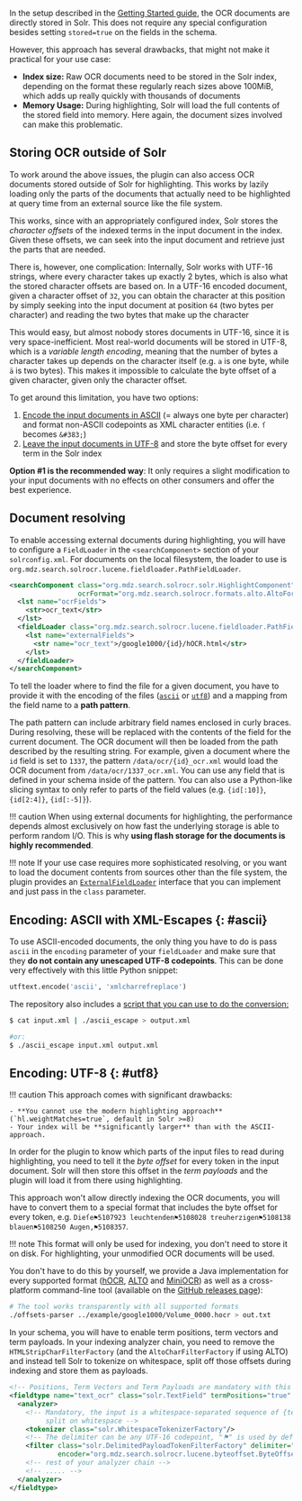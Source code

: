 In the setup described in the [Getting Started guide](getting_started.md), the OCR documents are
directly stored in Solr. This does not require any special configuration besides setting `stored=true`
on the fields in the schema.

However, this approach has several drawbacks, that might not make it practical for your use case:

- **Index size:** Raw OCR documents need to be stored in the Solr index, depending on the format
  these regularly reach sizes  above 100MiB, which adds up really quickly with thousands of documents
- **Memory Usage:** During highlighting, Solr will load the full contents of the stored field into memory.
  Here again, the document sizes involved can make this problematic.


## Storing OCR outside of Solr

To work around the above issues, the plugin can also access OCR documents stored outside of Solr
for highlighting. This works by lazily loading only the parts of the documents that actually
need to be highlighted at query time from an external source like the file system.

This works, since with an appropriately configured index, Solr stores the *character offsets* of
the indexed terms in the input document in the index. Given these offsets, we can seek into
the input document and retrieve just the parts that are needed.

There is, however, one complication: Internally, Solr works with UTF-16 strings, where every
character takes up exactly 2 bytes, which is also what the stored character offsets are based on.
In a UTF-16 encoded document, given a character offset of `32`, you can obtain the character at this
position by simply seeking into the input document at position `64` (two bytes per character) and
reading the two bytes that make up the character

This would easy, but almost nobody stores documents in UTF-16, since it is very space-inefficient.
Most real-world documents will be stored in UTF-8, which is a *variable length encoding*, meaning
that the number of bytes a character takes up depends on the character itself (e.g. `a` is one byte,
while `ä` is two bytes). This makes it impossible to calculate the byte offset of a given character,
given only the character offset.

To get around this limitation, you have two options:

1. [Encode the input documents in ASCII](#ascii) (= always one byte per character) and
   format non-ASCII codepoints as XML character entities
   (i.e. `ſ` becomes `&#383;`)
2. [Leave the input documents in UTF-8](#utf8) and store the byte offset for
   every term in the Solr index

**Option #1 is the recommended way**: It only requires a slight modification to
your input documents with no effects on other consumers and offer the best
experience.

## Document resolving

To enable accessing external documents during highlighting, you will have to configure
a `FieldLoader` in the `<searchComponent>` section of your `solrconfig.xml`.
For documents on the local filesystem, the loader to use is
`org.mdz.search.solrocr.lucene.fieldloader.PathFieldLoader`.

```xml
<searchComponent class="org.mdz.search.solrocr.solr.HighlightComponent" name="highlight"
                 ocrFormat="org.mdz.search.solrocr.formats.alto.AltoFormat">
  <lst name="ocrFields">
    <str>ocr_text</str>
  </lst>
  <fieldLoader class="org.mdz.search.solrocr.lucene.fieldloader.PathFieldLoader" encoding="ascii">
    <lst name="externalFields">
      <str name="ocr_text">/google1000/{id}/hOCR.html</str>
    </lst>
  </fieldLoader>
</searchComponent>
```

To tell the loader where to find the file for a given document, you have to provide it
with the encoding of the files ([`ascii`](#ascii) or [`utf8`](#utf8)) and a mapping from the
field name to a **path pattern**.

The path pattern can include arbitrary field names enclosed in curly braces. During resolving,
these will be replaced with the contents of the field for the current document. The OCR document
will then be loaded from the path described by the resulting string. For example,
given a document where the `id` field is set to `1337`, the pattern `/data/ocr/{id}_ocr.xml` would
load the OCR document from `/data/ocr/1337_ocr.xml`. You can use any field that is defined in your
schema inside of the pattern. You can also use a Python-like slicing syntax to only refer to
parts of the field values (e.g. `{id[:10]}`, `{id[2:4]}`, `{id[:-5]}`).

!!! caution
    When using external documents for highlighting, the performance depends almost exclusively on
    how fast the underlying storage is able to perform random I/O. This is why **using flash storage
    for the documents is highly recommended**.

!!! note
    If your use case requires more sophisticated resolving, or you want to load the document contents from
    sources other than the file system, the plugin provides an
    [`ExternalFieldLoader`](https://github.com/dbmdz/solr-ocrhighlighting/blob/master/src/main/java/org/mdz/search/solrocr/lucene/fieldloader/ExternalFieldLoader.java)
    interface that you can implement and just pass in the `class` parameter.


## Encoding: ASCII with XML-Escapes {: #ascii}

To use ASCII-encoded documents, the only thing you have to do is pass `ascii` in the `encoding` parameter
of your `fieldLoader` and make sure that they **do not contain any unescaped UTF-8 codepoints**.
This can be done very effectively with this little Python snippet:

```python
utftext.encode('ascii', 'xmlcharrefreplace')
```

The repository also includes a [script that you can use to do the conversion:](https://github.com/dbmdz/solr-ocrhighlighting/raw/master/ascii_escape)

```sh
$ cat input.xml | ./ascii_escape > output.xml

#or:
$ ./ascii_escape input.xml output.xml
```

## Encoding: UTF-8 {: #utf8}

!!! caution
    This approach comes with significant drawbacks:

    - **You cannot use the modern highlighting approach** (`hl.weightMatches=true`, default in Solr >=8)
    - Your index will be **significantly larger** than with the ASCII-approach.

In order for the plugin to know which parts of the input files to read during highlighting, you need to
tell it the *byte offset* for every token in the input document. Solr will then store this offset in the
*term payloads* and the plugin will load it from there using highlighting.

This approach won't allow directly indexing the OCR documents, you will have to convert them to a special
format that includes the byte offset for every token, e.g.
`Dieſe⚑5107923 leuchtenden⚑5108028 treuherzigen⚑5108138 blauen⚑5108250 Augen,⚑5108357`.

!!! note
    This format will only be used for indexing, you don't need to store it on disk. For highlighting,
    your unmodified OCR documents will be used.

You don't have to do this by yourself, we provide a Java implementation for every supported format
([hOCR](https://github.com/dbmdz/solr-ocrhighlighting/blob/master/src/main/java/org/mdz/search/solrocr/formats/hocr/HocrByteOffsetsParser.java),
[ALTO](https://github.com/dbmdz/solr-ocrhighlighting/blob/master/src/main/java/org/mdz/search/solrocr/formats/alto/AltoByteOffsetsParser.java)
and [MiniOCR](https://github.com/dbmdz/solr-ocrhighlighting/blob/master/src/main/java/org/mdz/search/solrocr/formats/mini/MiniOcrByteOffsetsParser.java))
as well as a cross-platform command-line tool (available on the
[GitHub releases page](https://github.com/dbmdz/solr-ocrhighlighting/releases)):

```sh
# The tool works transparently with all supported formats
./offsets-parser ../example/google1000/Volume_0000.hocr > out.txt
```

In your schema, you will have to enable term positions, term vectors and term payloads.
In your indexing analyzer chain, you need to remove the `HTMLStripCharFilterFactory`
(and the `AltoCharFilterFactory` if using ALTO) and instead tell Solr to
tokenize on whitespace, split off those offsets during indexing and store them as payloads.

```xml
<!-- Positions, Term Vectors and Term Payloads are mandatory with this approach. -->
<fieldtype name="text_ocr" class="solr.TextField" termPositions="true" termVectors="true" termPayloads="true">
  <analyzer>
    <!-- Mandatory, the input is a whitespace-separated sequence of {term}{delimiter}{offset} units and has to be
         split on whitespace -->
    <tokenizer class="solr.WhitespaceTokenizerFactory"/>
    <!-- The delimiter can be any UTF-16 codepoint, "⚑" is used by default in the provided Java implementation and CLI tool -->
    <filter class="solr.DelimitedPayloadTokenFilterFactory" delimiter="⚑"
            encoder="org.mdz.search.solrocr.lucene.byteoffset.ByteOffsetEncoder" />
    <!-- rest of your analyzer chain -->
    <!-- ..... -->
  </analyzer>
</fieldtype>
```